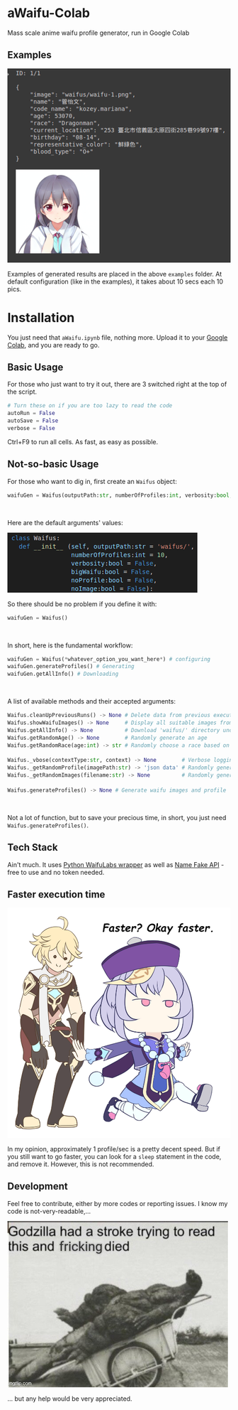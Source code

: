 # aWaifu-Colab
Mass scale anime waifu profile generator, run in Google Colab

## Examples
![](img/random_example.png)
<br>

Examples of generated results are placed in the above `examples` folder. At default configuration (like in the examples), it takes about 10 secs each 10 pics.

# Installation
You just need that `aWaifu.ipynb` file, nothing more. Upload it to your [Google Colab](https://colab.research.google.com/), and you are ready to go.

## Basic Usage
For those who just want to try it out, there are 3 switched right at the top of the script.
```python
# Turn these on if you are too lazy to read the code
autoRun = False
autoSave = False
verbose = False
```
Ctrl+F9 to run all cells. As fast, as easy as possible.<br>

## Not-so-basic Usage
For those who want to dig in, first create an `Waifus` object:
```python
waifuGen = Waifus(outputPath:str, numberOfProfiles:int, verbosity:bool, bigWaifu:bool, noProfile:bool, noImage:bool)
```
<br>

Here are the default arguments' values:

![](img/default_class_arguments.png)
<br>

So there should be no problem if you define it with:
```python
waifuGen = Waifus()
```
<br>

In short, here is the fundamental workflow:
```python
waifuGen = Waifus(*whatever_option_you_want_here*) # configuring
waifuGen.generateProfiles() # Generating
waifuGen.getAllInfo() # Downloading
```
<br>

A list of available methods and their accepted arguments:
```python
Waifus.cleanUpPreviousRuns() -> None # Delete data from previous executions
Waifus.showWaifuImages() -> None     # Display all suitable images from 'waifus/' directory
Waifus.getAllInfo() -> None          # Download 'waifus/' directory under zip format
Waifus.getRandomAge() -> None        # Randomly generate an age
Waifus.getRandomRace(age:int) -> str # Randomly choose a race based on age

Waifus._vbose(contextType:str, context) -> None        # Verbose logging 'context', based on its defined 'contextType'
Waifus._getRandomProfile(imagePath:str) -> 'json data' # Randomly generate a female profile
Waifus._getRandomImages(filename:str) -> None          # Randomly generate a waifu image

Waifus.generateProfiles() -> None # Generate waifu images and profile
```
<br>

Not a lot of function, but to save your precious time, in short, you just need `Waifus.generateProfiles()`.
<br>

## Tech Stack
Ain't much. It uses [Python WaifuLabs wrapper](https://github.com/Taromaruu/WaifuLabs) as well as [Name Fake API](https://namefake.com/api) - free to use and no token needed.

## Faster execution time
![](img/faster.jpg)
<br>

In my opinion, approximately 1 profile/sec is a pretty decent speed. But if you still want to go faster, you can look for a `sleep` statement in the code, and remove it. However, this is not recommended.

## Development
Feel free to contribute, either by more codes or reporting issues. I know my code is not-very-readable,...

![](img/godzilla.jpg)
<br>

... but any help would be very appreciated.
